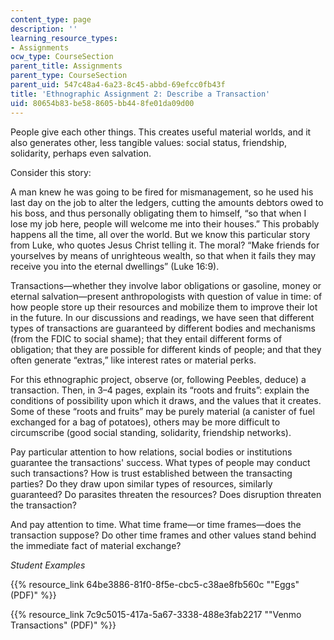```yaml
---
content_type: page
description: ''
learning_resource_types:
- Assignments
ocw_type: CourseSection
parent_title: Assignments
parent_type: CourseSection
parent_uid: 547c48a4-6a23-8c45-abbd-69efcc0fb43f
title: 'Ethnographic Assignment 2: Describe a Transaction'
uid: 80654b83-be58-8605-bb44-8fe01da09d00
---
```


People give each other things. This creates useful material worlds, and it also generates other, less tangible values: social status, friendship, solidarity, perhaps even salvation.

Consider this story:

A man knew he was going to be fired for mismanagement, so he used his last day on the job to alter the ledgers, cutting the amounts debtors owed to his boss, and thus personally obligating them to himself, “so that when I lose my job here, people will welcome me into their houses.” This probably happens all the time, all over the world. But we know this particular story from Luke, who quotes Jesus Christ telling it. The moral? “Make friends for yourselves by means of unrighteous wealth, so that when it fails they may receive you into the eternal dwellings” (Luke 16:9).

Transactions—whether they involve labor obligations or gasoline, money or eternal salvation—present anthropologists with question of value in time: of how people store up their resources and mobilize them to improve their lot in the future. In our discussions and readings, we have seen that different types of transactions are guaranteed by different bodies and mechanisms (from the FDIC to social shame); that they entail different forms of obligation; that they are possible for different kinds of people; and that they often generate “extras,” like interest rates or material perks.

For this ethnographic project, observe (or, following Peebles, deduce) a transaction. Then, in 3–4 pages, explain its “roots and fruits”: explain the conditions of possibility upon which it draws, and the values that it creates. Some of these “roots and fruits” may be purely material (a canister of fuel exchanged for a bag of potatoes), others may be more difficult to circumscribe (good social standing, solidarity, friendship networks).

Pay particular attention to how relations, social bodies or institutions guarantee the transactions' success. What types of people may conduct such transactions? How is trust established between the transacting parties? Do they draw upon similar types of resources, similarly guaranteed? Do parasites threaten the resources? Does disruption threaten the transaction?

And pay attention to time. What time frame—or time frames—does the transaction suppose? Do other time frames and other values stand behind the immediate fact of material exchange?

_Student Examples_

{{% resource_link 64be3886-81f0-8f5e-cbc5-c38ae8fb560c "\"Eggs\" (PDF)" %}}

{{% resource_link 7c9c5015-417a-5a67-3338-488e3fab2217 "\"Venmo Transactions\" (PDF)" %}}
